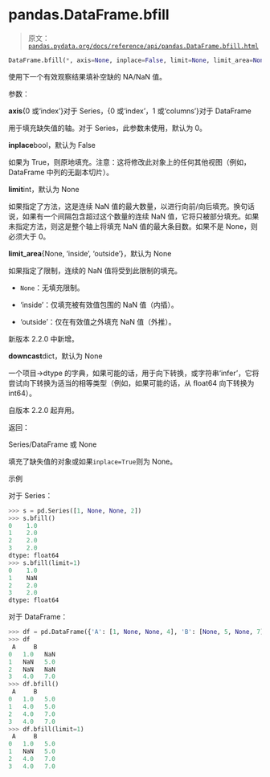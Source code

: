 # pandas.DataFrame.bfill

> 原文：[`pandas.pydata.org/docs/reference/api/pandas.DataFrame.bfill.html`](https://pandas.pydata.org/docs/reference/api/pandas.DataFrame.bfill.html)

```py
DataFrame.bfill(*, axis=None, inplace=False, limit=None, limit_area=None, downcast=_NoDefault.no_default)
```

使用下一个有效观察结果填补空缺的 NA/NaN 值。

参数：

**axis**{0 或‘index’}对于 Series，{0 或‘index’，1 或‘columns’}对于 DataFrame

用于填充缺失值的轴。对于 Series，此参数未使用，默认为 0。

**inplace**bool，默认为 False

如果为 True，则原地填充。注意：这将修改此对象上的任何其他视图（例如，DataFrame 中列的无副本切片）。

**limit**int，默认为 None

如果指定了方法，这是连续 NaN 值的最大数量，以进行向前/向后填充。换句话说，如果有一个间隔包含超过这个数量的连续 NaN 值，它将只被部分填充。如果未指定方法，则这是整个轴上将填充 NaN 值的最大条目数。如果不是 None，则必须大于 0。

**limit_area**{None, ‘inside’, ‘outside’}，默认为 None

如果指定了限制，连续的 NaN 值将受到此限制的填充。

+   `None`：无填充限制。

+   ‘inside’：仅填充被有效值包围的 NaN 值（内插）。

+   ‘outside’：仅在有效值之外填充 NaN 值（外推）。

新版本 2.2.0 中新增。

**downcast**dict，默认为 None

一个项目->dtype 的字典，如果可能的话，用于向下转换，或字符串‘infer’，它将尝试向下转换为适当的相等类型（例如，如果可能的话，从 float64 向下转换为 int64）。

自版本 2.2.0 起弃用。

返回：

Series/DataFrame 或 None

填充了缺失值的对象或如果`inplace=True`则为 None。

示例

对于 Series：

```py
>>> s = pd.Series([1, None, None, 2])
>>> s.bfill()
0    1.0
1    2.0
2    2.0
3    2.0
dtype: float64
>>> s.bfill(limit=1)
0    1.0
1    NaN
2    2.0
3    2.0
dtype: float64 
```

对于 DataFrame：

```py
>>> df = pd.DataFrame({'A': [1, None, None, 4], 'B': [None, 5, None, 7]})
>>> df
 A     B
0   1.0   NaN
1   NaN   5.0
2   NaN   NaN
3   4.0   7.0
>>> df.bfill()
 A     B
0   1.0   5.0
1   4.0   5.0
2   4.0   7.0
3   4.0   7.0
>>> df.bfill(limit=1)
 A     B
0   1.0   5.0
1   NaN   5.0
2   4.0   7.0
3   4.0   7.0 
```
